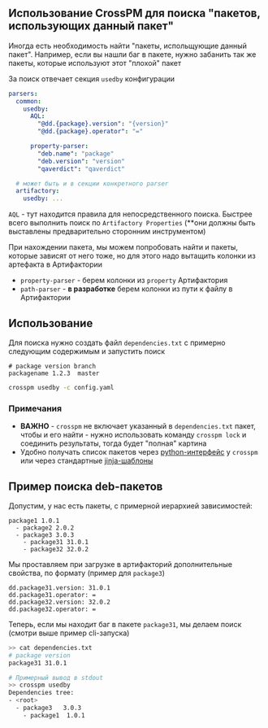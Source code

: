 ## Использование CrossPM для поиска "пакетов, использующих данный пакет"

Иногда есть необходимость найти "пакеты, испольщующие данный пакет". Например, если вы нашли баг в пакете, нужно забанить так же пакеты, которые используют этот "плохой" пакет

За поиск отвечает секция `usedby` конфигурации
```yaml
parsers:
  common:
    usedby:
      AQL:
        "@dd.{package}.version": "{version}"
        "@dd.{package}.operator": "="

      property-parser:
        "deb.name": "package"
        "deb.version": "version"
        "qaverdict": "qaverdict"

  # может быть и в секции конкретного parser
  artifactory:
    usedby: ...
```

`AQL` - тут находится правила для непосредственного поиска. Быстрее всего выполнить поиск по `Artifactory Properties` (**они должны быть выставлены предварительно сторонним инструментом)

При нахождении пакета, мы можем попробовать найти и пакеты, которые зависят от него тоже, но для этого надо вытащить колонки из артефакта в Артифактории
- `property-parser` - берем колонки из `property` Артифактория
- `path-parser` - **в разработке** берем колонки из пути к файлу в Артифактории

## Использование
Для поиска нужно создать файл `dependencies.txt` с примерно следующим содержимым и запустить поиск

```
# package version branch
packagename 1.2.3  master
```

```bash
crosspm usedby -c config.yaml
```

### Примечания
- **ВАЖНО** - `crosspm` не включает указанный в `dependencies.txt` пакет, чтобы и его найти - нужно использовать команду `crosspm lock` и соединить результаты, тогда будет "полная" картина
- Удобно получать список пакетов через [python-интерфейс](./USAGE-PYTHON) у `crosspm` или через стандартные [jinja-шаблоны](../config/output-template)

## Пример поиска deb-пакетов
Допустим, у нас есть пакеты, с примерной иерархией зависимостей:
```
package1 1.0.1
  - package2 2.0.2
  - package3 3.0.3
    - package31 31.0.1
    - package32 32.0.2
```

Мы проставляем при загрузке в артифакторий дополнительные свойства, по формату (пример для `package3`)
```
dd.package31.version: 31.0.1
dd.package31.operator: =
dd.package32.version: 32.0.2
dd.package32.operator: =
```

Теперь, если мы находит баг в пакете `package31`, мы делаем поиск (смотри выше пример cli-запуска)
```bash
>> cat dependencies.txt
# package version
package31 31.0.1

# Примерный вывод в stdout
>> crosspm usedby
Dependencies tree:
- <root>
  - package3   3.0.3
    - package1  1.0.1
```

